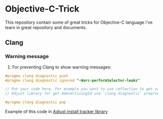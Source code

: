 # Objective-C-Trick
This repository contain some of great tricks for Objective-C language i've learn in great repository and documents.

## Clang

### Warning message

1) For preventing Clang to show warning messages:

```objective-c
#pragma clang diagnostic push
#pragma clang diagnostic ignored "-Warc-performSelector-leaks"

// Put your code here, For example you want to use reflection to get value of a system library.
// Adjust library for get AdevertisingId use `clang diagnostic` preprocessor code.

#pragma clang diagnostic pop
```

Example of this code in [Adjust install tracker library](https://github.com/adjust/ios_sdk/blob/ace81b8fafeb66285c51dac19562eef03bda94d4/Adjust/ADJAdditions/UIDevice%2BADJAdditions.m#L36-L52)

